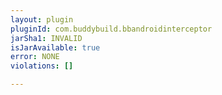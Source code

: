 ```yaml
---
layout: plugin
pluginId: com.buddybuild.bbandroidinterceptor
jarSha1: INVALID
isJarAvailable: true
error: NONE
violations: []

---
```

